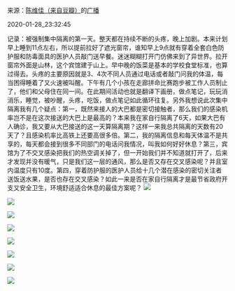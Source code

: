 来源：[陈维佳（来自豆瓣）](https://www.douban.com/people/58149581/)的[广播](https://www.douban.com/people/58149581/status/2778337140/)


2020-01-28_23:32:45


记录：被强制集中隔离的第一天。整天都在持续不断的头疼，晚上加剧。本来计划早上睡到11点左右，所以提前拉好了遮光窗帘，谁知早上9点就有穿着全套白色防护服和防毒面具的医护人员敲门送早餐。迷迷糊糊打开门仿佛来到了异世界。拉开窗帘外面是山林，这个宾馆建于山上。早中晚的饭菜是基本的学校食堂标准，也算过得去。头疼的主要原因就是3、4次不同人员通过电话或者敲门问我的体温，每当困得睡着了又火速被叫醒。下午有几个小孩在走廊拼命比赛跑步被工作人员制止了，他们和父母住在同一间。在此期间活动也就是翻译下画册，做点笔记，玩玩消消乐，睡觉，被吵醒，头疼，吃饭，做点笔记如此循环往复。另外我想说此次集中隔离我有几个疑点：第一，既然来接人的大巴都是密切接触者，那么我们的感染机率岂不是在这次接送的大巴上是最高的？本来我在家自行隔离了6天，如果大巴有人确诊，我又要从大巴接送的这一天算隔离期？这样一来我总共隔离的天数有20天了？且感染机率比高铁上还要高很多倍。第二，我的隔离信息和每天体温不是共享的，每天都会接到很多不同部门的电话问我情况，叫我如何好好休息？第三，宾馆为了不交叉感染把我们的热空调关掉了，但一开始我们并不知道就打开了，后来才发现并没有暖气，只是我们这一层的通风，那么是否又存在交叉感染呢？并且室内温度只有10度。第四，穿着防护服的医护人员给十几个潜在感染的密切关注者送饭送水果，是否也存在交叉感染？如此一来是否在家自行隔离才是最节省政府开支又安全卫生，环境舒适适合休息的最佳方案呢？
![](./pic/2020-01-28_23:32:45-陈维佳的广播1.jpg)  

![](./pic/2020-01-28_23:32:45-陈维佳的广播2.jpg)  

![](./pic/2020-01-28_23:32:45-陈维佳的广播3.jpg)  

![](./pic/2020-01-28_23:32:45-陈维佳的广播4.jpg)  

![](./pic/2020-01-28_23:32:45-陈维佳的广播5.jpg)  

![](./pic/2020-01-28_23:32:45-陈维佳的广播6.jpg)  

![](./pic/2020-01-28_23:32:45-陈维佳的广播7.jpg)  

![](./pic/2020-01-28_23:32:45-陈维佳的广播8.jpg)  

